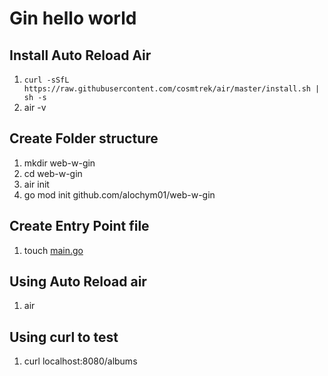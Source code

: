 # Gin hello world

## Install Auto Reload Air

1. `curl -sSfL https://raw.githubusercontent.com/cosmtrek/air/master/install.sh | sh -s`
2. air -v

## Create Folder structure

1. mkdir web-w-gin
2. cd web-w-gin
3. air init
4. go mod init github.com/alochym01/web-w-gin

## Create Entry Point file

1. touch [main.go](main.go)

## Using Auto Reload air

1. air

## Using curl to test

1. curl localhost:8080/albums